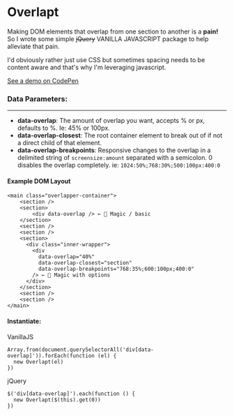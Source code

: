 # Overlapt

Making DOM elements that overlap from one section to another is a **pain!** So I wrote some simple ~~jQuery~~  VANILLA JAVASCRIPT package to help alleviate that pain.

I'd obviously rather just use CSS but sometimes spacing needs to be content aware and that's why I'm leveraging javascript.

[See a demo on CodePen](https://codepen.io/chrisladams/pen/wvmowNz)

### Data Parameters:

----

- **data-overlap**: The amount of overlap you want, accepts % or px, defaults to %. Ie: 45% or 100px.
- **data-overlap-closest**: The root container element to break out of if not a direct child of that element.
- **data-overlap-breakpoints**: Responsive changes to the overlap in a delimited string of  `screensize:amount`  separated with a semicolon. 0 disables the overlap completely. ie:  `1024:50%;768:30%;500:100px:400:0`

#### Example DOM Layout

```
<main class="overlapper-container">
    <section />
    <section>
        <div data-overlap /> ← 🧙‍ Magic / basic
    </section> 
    <section />
    <section />
    <section>
      <div class="inner-wrapper">
        <div
          data-overlap="40%"
          data-overlap-closest="section"
          data-overlap-breakpoints="768:35%;600:100px;400:0"
        /> ← 🧙‍ Magic with options
      </div>
    </section>
    <section />
    <section />
</main>
```

#### Instantiate:

VanillaJS

```
Array.from(document.querySelectorAll('div[data-overlap]')).forEach(function (el) {
  new Overlapt(el)
})
```

jQuery

```
$('div[data-overlap]').each(function () {
  new Overlapt($(this).get(0))
})
```